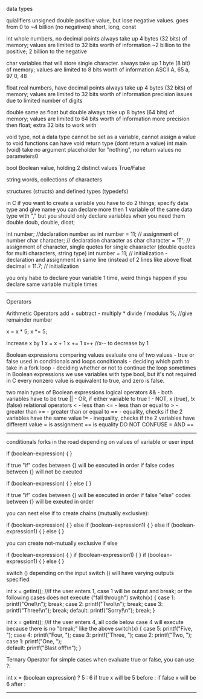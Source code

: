 data types

quialifiers 
  unsigned
    double positive value, but lose negative values. goes from 0 to ~4 billion (no negatives)
  short, long, const

int
  whole numbers, no decimal points
  always take up 4 bytes (32 bits) of memory; values are limited to 32 bits worth of information
  ~2 billion to the positive; 2 billion to the negative

char
  variables that will store single character. 
  always take up 1 byte (8 bit) of memory; values are limited to 8 bits worth of information
  ASCII
  A, 65
  a, 97
  0, 48
  
float
  real numbers, have decimal points
  always take up 4 bytes (32 bits) of memory; values are limited to 32 bits worth of information
  precision issues due to limited number of digits

double
  same as float but double
  always take up 8 bytes (64 bits) of memory; values are limited to 64 bits worth of information
  more precision then float; extra 32 bits to work with

void
  type, not a data type
  cannot be set as a variable, cannot assign a value to void
  functions can have void return type (dont return a value)
  int main (void)
  take no argument 
  placeholder for "nothing", no return values no parameters0

bool
  Boolean value, holding 2 distinct values
  True/False
  
string
  words, collections of characters
  
structures (structs) and defined types (typedefs)

in C if you want to create a variable you have to do 2 things; specify data type and give name
you can declare more then 1 variable of the same data type with "," but you should only declare variables when you need them
  double doub, double, dloat; 

  int number; //declaration number as int
  number = 11; // assignment of number
  char character; // declaration character as char
  character = 'T'; // assignment of character, single quotes for single chaaracter (double quotes for multi characters, string type)
  int number = 11; // initialization - declaration and assignment in same line (instead of 2 lines like above
  float decimal = 11.7; // initialization
  
you only habe to declare your variable 1 time, weird things happen if you declare same variable multiple times

-----------------------------------------------------------------------------------------------------------------------------------------------------------------------

Operators

Arithmetic Operators
add +
subtract -
multiply *
divide /
modulus %; //give remainder number

x = x * 5;
x *= 5;

increase x by 1
  x = x + 1
  x += 1
  x++ //x-- to decrease by 1
  
Boolean expressions
  comparing values
  evaluate one of two values - true or false
  used in conditionals and loops
    conditionals - deciding which path to take in a fork
    loop - deciding whether or not to continue the loop
  sometimes in Boolean expressions we use variables with type bool, but it's not required
  in C every nonzero value is equivalent to true, and zero is false.
  
  two main types of Boolean expressions
    logical operators
      && - both variables have to be true
      || - OR, if either variable to true
      ! - NOT, x (true), !x (false)
    relational operators 
      < - less than
      <= - less than or equal to
      > - greater than
      >= - greater than or equal to
      == - equality, checks if the 2 variables have the same value
      != - inequality, checks if the 2 variables have different value
        = is assignment 
        == is equality
        DO NOT CONFUSE = AND ==

-----------------------------------------------------------------------------------------------------------------------------------------------------------------------

conditionals
  forks in the road depending on values of variable or user input
  
  if (boolean-expression) 
  {
  }
  
  if true "if" codes between {} will be executed in order 
  if false codes between {} will not be exeuted
  
  if (boolean-expression) 
  {
  }
  else
  {
  }
  
  if true "if" codes between {} will be executed in order 
  if false "else" codes between {} will be exeuted in order

  you can nest else if to create chains (mutually exclusive):

  if (boolean-expression) 
  {
  }
  else if (boolean-expression1)
  {
  }
  else if (boolean-expression1)
  {
  }
  else
  {
  }
  
  you can create not-mutually exclusive if else
  
  if (boolean-expression) 
  {
  }
  if (boolean-expression1)
  {
  }
  if (boolean-expression1)
  {
  }
  else
  {
  }
  
  switch ()
    depending on the input switch () will have varying outputs specified
  
  int x = getint();         //if the user enters 1, case 1 will be output and break; or the following cases does not execute ("fall through")
  switch(x)
  {
    case 1:
        printf("One!\n");
        break;
    case 2:
        printf("Two!\n");
        break;
    case 3:
        printf("Three!\n");
        break;
    default:
        printf("Sorry!\n");
        break;
  }
  
   int x = getint();         //if the user enters 4, all code below case 4 will execute because there is no "break;" like the above
  switch(x)
  {
    case 5:
        printf("Five, ");
    case 4:
        printf("Four, ");
    case 3:
        printf("Three, ");
    case 2:
        printf("Two, ");
    case 1:
        printf("One, ");        
    default:
        printf("Blast off!\n");
  }
  
  Ternary Operator
  for simple cases when evaluate true or false, you can use  ?: 
  
  int x = (boolean expression) ? 5 : 6
    if true x will be 5
        before :
    if false x will be 6
        after :

-----------------------------------------------------------------------------------------------------------------------------------------------------------------------



















































































